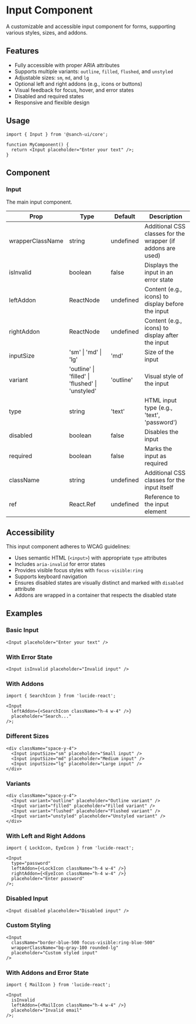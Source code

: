 # Input Component

A customizable and accessible input component for forms, supporting various styles, sizes, and addons.

## Features

- Fully accessible with proper ARIA attributes
- Supports multiple variants: `outline`, `filled`, `flushed`, and `unstyled`
- Adjustable sizes: `sm`, `md`, and `lg`
- Optional left and right addons (e.g., icons or buttons)
- Visual feedback for focus, hover, and error states
- Disabled and required states
- Responsive and flexible design

## Usage

```tsx
import { Input } from '@sanch-ui/core';

function MyComponent() {
  return <Input placeholder="Enter your text" />;
}
```

## Component

### Input

The main input component.

| **Prop**         | **Type**                                         | **Default** | **Description**                                             |
| ---------------- | ------------------------------------------------ | ----------- | ----------------------------------------------------------- |
| wrapperClassName | string                                           | undefined   | Additional CSS classes for the wrapper (if addons are used) |
| isInvalid        | boolean                                          | false       | Displays the input in an error state                        |
| leftAddon        | ReactNode                                        | undefined   | Content (e.g., icons) to display before the input           |
| rightAddon       | ReactNode                                        | undefined   | Content (e.g., icons) to display after the input            |
| inputSize        | 'sm' \| 'md' \| 'lg'                             | 'md'        | Size of the input                                           |
| variant          | 'outline' \| 'filled' \| 'flushed' \| 'unstyled' | 'outline'   | Visual style of the input                                   |
| type             | string                                           | 'text'      | HTML input type (e.g., 'text', 'password')                  |
| disabled         | boolean                                          | false       | Disables the input                                          |
| required         | boolean                                          | false       | Marks the input as required                                 |
| className        | string                                           | undefined   | Additional CSS classes for the input itself                 |
| ref              | React.Ref<HTMLInputElement>                      | undefined   | Reference to the input element                              |

## Accessibility

This input component adheres to WCAG guidelines:

- Uses semantic HTML (`<input>`) with appropriate `type` attributes
- Includes `aria-invalid` for error states
- Provides visible focus styles with `focus-visible:ring`
- Supports keyboard navigation
- Ensures disabled states are visually distinct and marked with `disabled` attribute
- Addons are wrapped in a container that respects the disabled state

## Examples

### Basic Input

```tsx
<Input placeholder="Enter your text" />
```

### With Error State

```tsx
<Input isInvalid placeholder="Invalid input" />
```

### With Addons

```tsx
import { SearchIcon } from 'lucide-react';

<Input
  leftAddon={<SearchIcon className="h-4 w-4" />}
  placeholder="Search..."
/>;
```

### Different Sizes

```tsx
<div className="space-y-4">
  <Input inputSize="sm" placeholder="Small input" />
  <Input inputSize="md" placeholder="Medium input" />
  <Input inputSize="lg" placeholder="Large input" />
</div>
```

### Variants

```tsx
<div className="space-y-4">
  <Input variant="outline" placeholder="Outline variant" />
  <Input variant="filled" placeholder="Filled variant" />
  <Input variant="flushed" placeholder="Flushed variant" />
  <Input variant="unstyled" placeholder="Unstyled variant" />
</div>
```

### With Left and Right Addons

```tsx
import { LockIcon, EyeIcon } from 'lucide-react';

<Input
  type="password"
  leftAddon={<LockIcon className="h-4 w-4" />}
  rightAddon={<EyeIcon className="h-4 w-4" />}
  placeholder="Enter password"
/>;
```

### Disabled Input

```tsx
<Input disabled placeholder="Disabled input" />
```

### Custom Styling

```tsx
<Input
  className="border-blue-500 focus-visible:ring-blue-500"
  wrapperClassName="bg-gray-100 rounded-lg"
  placeholder="Custom styled input"
/>
```

### With Addons and Error State

```tsx
import { MailIcon } from 'lucide-react';

<Input
  isInvalid
  leftAddon={<MailIcon className="h-4 w-4" />}
  placeholder="Invalid email"
/>;
```
